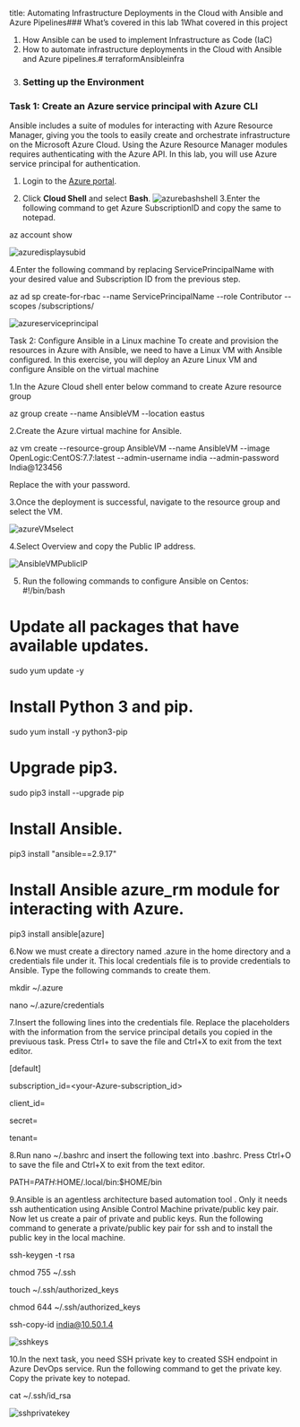 title: Automating Infrastructure Deployments in the Cloud with Ansible and Azure Pipelines### What’s covered in this lab
1What covered in this project
 1.	How Ansible can be used to implement Infrastructure as Code (IaC)
 2.	How to automate infrastructure deployments in the Cloud with Ansible and Azure pipelines.# terraformAnsibleinfra
2.	### Setting up the Environment
### Task 1: Create an Azure service principal with Azure CLI
Ansible includes a suite of modules for interacting with Azure Resource Manager, giving you the tools to easily create and orchestrate infrastructure on the Microsoft Azure Cloud. Using the Azure Resource Manager modules requires authenticating with the Azure API. In this lab, you will use Azure service principal for authentication.

1. Login to the [Azure portal](https://portal.azure.com).

2. Click **Cloud Shell** and select **Bash**.
   ![azurebashshell](https://github.com/mghyma/terraformAnsibleinfra/assets/128038495/9c997708-f93c-4fdc-878f-b265c062d406)
3.Enter the following command to get Azure SubscriptionID and copy the same to notepad.

az account show

![azuredisplaysubid](https://github.com/mghyma/terraformAnsibleinfra/assets/128038495/f0f9aea4-433b-4486-a6d1-ed4a2217c61c)

4.Enter the following command by replacing ServicePrincipalName with your desired value and Subscription ID from the previous step.

az ad sp create-for-rbac --name ServicePrincipalName --role Contributor --scopes /subscriptions/<subscriptionid> 

![azureserviceprincipal](https://github.com/mghyma/terraformAnsibleinfra/assets/128038495/e96b7549-45da-414c-b818-ea1edb60d4c9)

Task 2: Configure Ansible in a Linux machine
To create and provision the resources in Azure with Ansible, we need to have a Linux VM with Ansible configured. In this exercise, you will deploy an Azure Linux VM and configure Ansible on the virtual machine

 1.In the Azure Cloud shell enter below command to create Azure resource group

  az group create --name AnsibleVM --location eastus

 2.Create the Azure virtual machine for Ansible.

 az vm create --resource-group AnsibleVM --name AnsibleVM  --image OpenLogic:CentOS:7.7:latest  --admin-username india  --admin-password India@123456

 Replace the <password> with your password.

 3.Once the deployment is successful, navigate to the resource group and select the VM.

 ![azureVMselect](https://github.com/mghyma/terraformAnsibleinfra/assets/128038495/36b69204-b5a4-4830-9828-b79809ab9006)

 4.Select Overview and copy the Public IP address.

 ![AnsibleVMPublicIP](https://github.com/mghyma/terraformAnsibleinfra/assets/128038495/387042af-417d-4377-b82d-afdb9cb9477b)

5. Run the following commands to configure Ansible on Centos:
    #!/bin/bash

 # Update all packages that have available updates.
 sudo yum update -y

 # Install Python 3 and pip.
 sudo yum install -y python3-pip

 # Upgrade pip3.
 sudo pip3 install --upgrade pip

 # Install Ansible.
 pip3 install "ansible==2.9.17"

 # Install Ansible azure_rm module for interacting with Azure.
 pip3 install ansible[azure]
 
 6.Now we must create a directory named .azure in the home directory and a credentials file under it. This local credentials file is to provide credentials to Ansible. Type the following commands to create them.

mkdir ~/.azure

nano ~/.azure/credentials

7.Insert the following lines into the credentials file. Replace the placeholders with the information from the service principal details you copied in the previuous task. Press Ctrl+ to save the file and Ctrl+X to exit from the text editor.

[default]

subscription_id=<your-Azure-subscription_id>

client_id=<azure service-principal-appid>

secret=<azure service-principal-password>

tenant=<azure serviceprincipal-tenant>

8.Run nano ~/.bashrc and insert the following text into .bashrc. Press Ctrl+O to save the file and Ctrl+X to exit from the text editor.

PATH=$PATH:$HOME/.local/bin:$HOME/bin

9.Ansible is an agentless architecture based automation tool . Only it needs ssh authentication using Ansible Control Machine private/public key pair. Now let us create a pair of private and public keys. Run the following command to generate a private/public key pair for ssh and to install the public key in the local machine.

ssh-keygen -t rsa

chmod 755 ~/.ssh

touch ~/.ssh/authorized_keys

chmod 644 ~/.ssh/authorized_keys

ssh-copy-id india@10.50.1.4

![sshkeys](https://github.com/mghyma/terraformAnsibleinfra/assets/128038495/284456eb-c38c-421d-a32d-747fa22e87a6)

10.In the next task, you need SSH private key to created SSH endpoint in Azure DevOps service. Run the following command to get the private key. Copy the private key to notepad.

cat ~/.ssh/id_rsa

![sshprivatekey](https://github.com/mghyma/terraformAnsibleinfra/assets/128038495/8a95f442-d208-414b-b4b7-7ad895416649)













   
